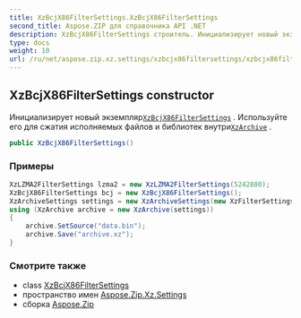 ```yaml
---
title: XzBcjX86FilterSettings.XzBcjX86FilterSettings
second_title: Aspose.ZIP для справочника API .NET
description: XzBcjX86FilterSettings строитель. Инициализирует новый экземплярXzBcjX86FilterSettings . Используйте его для сжатия исполняемых файлов и библиотек внутриXzArchive .
type: docs
weight: 10
url: /ru/net/aspose.zip.xz.settings/xzbcjx86filtersettings/xzbcjx86filtersettings/
---
```

## XzBcjX86FilterSettings constructor

Инициализирует новый экземпляр[`XzBcjX86FilterSettings`](../) . Используйте его для сжатия исполняемых файлов и библиотек внутри[`XzArchive`](../../../aspose.zip.xz/xzarchive/) .

```csharp
public XzBcjX86FilterSettings()
```

### Примеры

```csharp
XzLZMA2FilterSettings lzma2 = new XzLZMA2FilterSettings(5242880);
XzBcjX86FilterSettings bcj = new XzBcjX86FilterSettings();
XzArchiveSettings settings = new XzArchiveSettings(new XzFilterSettings[] {bcj,lzma2}, 10485760, XzCheckType.Crc32);
using (XzArchive archive = new XzArchive(settings))
{
    archive.SetSource("data.bin");
    archive.Save("archive.xz");
}
```

### Смотрите также

* class [XzBcjX86FilterSettings](../)
* пространство имен [Aspose.Zip.Xz.Settings](../../xzbcjx86filtersettings/)
* сборка [Aspose.Zip](../../../)


